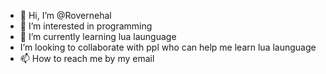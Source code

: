 - 👋 Hi, I’m @Rovernehal
- 👀 I’m interested in programming
- 🌱 I’m currently learning lua launguage
-   I’m looking to collaborate with ppl who can help me learn lua launguage
- 📫 How to reach me by my email

<!---
Rovernehal/Rovernehal is a ✨ special ✨ repository because its `README.md` (this file) appears on your GitHub profile.
You can click the Preview link to take a look at your changes.
--->
